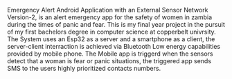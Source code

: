 Emergency Alert Android Application with an External Sensor Network Version-2, is an alert emergency app for the safety of women in zambia during 
the times of panic and fear. This is my final year project in the pursuit of my first bachelors degree in computer science at copperbelt univrsity.
The System uses an Esp32 as a server and a smartphone as a client, the server-client interraction is achieved via Bluetooth Low energy capabilities
provided by mobile phone. The Mobile app is triggerd when the sensors detect that a woman is fear or panic situations, the triggered app sends 
SMS to the users highly prioritized contacts numbers. 
